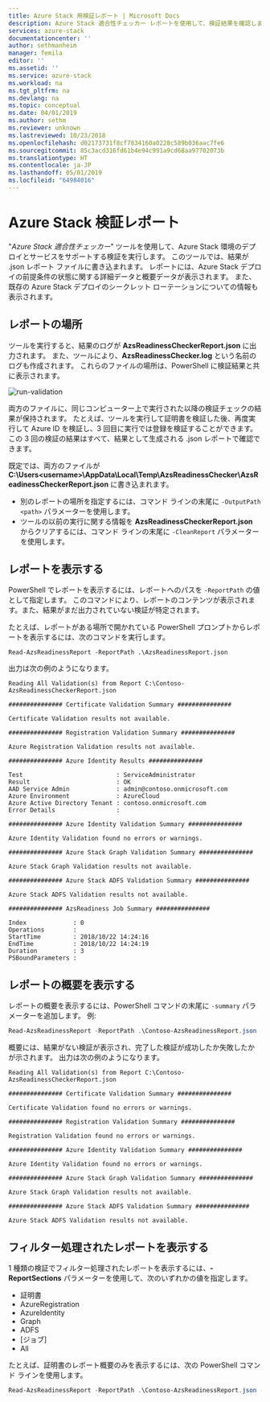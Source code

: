 ```yaml
---
title: Azure Stack 用検証レポート | Microsoft Docs
description: Azure Stack 適合性チェッカー レポートを使用して、検証結果を確認します。
services: azure-stack
documentationcenter: ''
author: sethmanheim
manager: femila
editor: ''
ms.assetid: ''
ms.service: azure-stack
ms.workload: na
ms.tgt_pltfrm: na
ms.devlang: na
ms.topic: conceptual
ms.date: 04/01/2019
ms.author: sethm
ms.reviewer: unknown
ms.lastreviewed: 10/23/2018
ms.openlocfilehash: d02173731f8cf7834160a0228c589b036aac7fe6
ms.sourcegitcommit: 85c3acd316fd61b4e94c991a9cd68aa97702073b
ms.translationtype: HT
ms.contentlocale: ja-JP
ms.lasthandoff: 05/01/2019
ms.locfileid: "64984016"
---
```

# <a name="azure-stack-validation-report"></a>Azure Stack 検証レポート

"*Azure Stack 適合性チェッカー*" ツールを使用して、Azure Stack 環境のデプロイとサービスをサポートする検証を実行します。 このツールでは、結果が .json レポート ファイルに書き込まれます。 レポートには、Azure Stack デプロイの前提条件の状態に関する詳細データと概要データが表示されます。 また、既存の Azure Stack デプロイのシークレット ローテーションについての情報も表示されます。  

## <a name="where-to-find-the-report"></a>レポートの場所

ツールを実行すると、結果のログが **AzsReadinessCheckerReport.json** に出力されます。 また、ツールにより、**AzsReadinessChecker.log** という名前のログも作成されます。 これらのファイルの場所は、PowerShell に検証結果と共に表示されます。

![run-validation](./media/azure-stack-validation-report/validation.png)

両方のファイルに、同じコンピューター上で実行された以降の検証チェックの結果が保持されます。 たとえば、ツールを実行して証明書を検証した後、再度実行して Azure ID を検証し、3 回目に実行では登録を検証することができます。 この 3 回の検証の結果はすべて、結果として生成される .json レポートで確認できます。  

既定では、両方のファイルが **C:\Users\<username>\AppData\Local\Temp\AzsReadinessChecker\AzsReadinessCheckerReport.json** に書き込まれます。  

- 別のレポートの場所を指定するには、コマンド ラインの末尾に `-OutputPath <path>` パラメーターを使用します。
- ツールの以前の実行に関する情報を **AzsReadinessCheckerReport.json** からクリアするには、コマンド ラインの末尾に `-CleanReport` パラメーターを使用します。

## <a name="view-the-report"></a>レポートを表示する

PowerShell でレポートを表示するには、レポートへのパスを `-ReportPath` の値として指定します。 このコマンドにより、レポートのコンテンツが表示されます。また、結果がまだ出力されていない検証が特定されます。

たとえば、レポートがある場所で開かれている PowerShell プロンプトからレポートを表示するには、次のコマンドを実行します。

```shell
Read-AzsReadinessReport -ReportPath .\AzsReadinessReport.json
```

出力は次の例のようになります。

```shell
Reading All Validation(s) from Report C:\Contoso-AzsReadinessCheckerReport.json

############### Certificate Validation Summary ###############

Certificate Validation results not available.

############### Registration Validation Summary ###############

Azure Registration Validation results not available.

############### Azure Identity Results ###############

Test                          : ServiceAdministrator
Result                        : OK
AAD Service Admin             : admin@contoso.onmicrosoft.com
Azure Environment             : AzureCloud
Azure Active Directory Tenant : contoso.onmicrosoft.com
Error Details                 : 

############### Azure Identity Validation Summary ###############

Azure Identity Validation found no errors or warnings.

############### Azure Stack Graph Validation Summary ###############

Azure Stack Graph Validation results not available.

############### Azure Stack ADFS Validation Summary ###############

Azure Stack ADFS Validation results not available.

############### AzsReadiness Job Summary ###############

Index             : 0
Operations        : 
StartTime         : 2018/10/22 14:24:16
EndTime           : 2018/10/22 14:24:19
Duration          : 3
PSBoundParameters :
```

## <a name="view-the-report-summary"></a>レポートの概要を表示する

レポートの概要を表示するには、PowerShell コマンドの末尾に `-summary` パラメーターを追加します。 例: 

```powershell
Read-AzsReadinessReport -ReportPath .\Contoso-AzsReadinessReport.json -summary
```

概要には、結果がない検証が表示され、完了した検証が成功したか失敗したかが示されます。 出力は次の例のようになります。

```shell
Reading All Validation(s) from Report C:\Contoso-AzsReadinessCheckerReport.json

############### Certificate Validation Summary ###############

Certificate Validation found no errors or warnings.

############### Registration Validation Summary ###############

Registration Validation found no errors or warnings.

############### Azure Identity Validation Summary ###############

Azure Identity Validation found no errors or warnings.

############### Azure Stack Graph Validation Summary ###############

Azure Stack Graph Validation results not available.

############### Azure Stack ADFS Validation Summary ###############

Azure Stack ADFS Validation results not available.
```

## <a name="view-a-filtered-report"></a>フィルター処理されたレポートを表示する

1 種類の検証でフィルター処理されたレポートを表示するには、**-ReportSections** パラメーターを使用して、次のいずれかの値を指定します。

- 証明書
- AzureRegistration
- AzureIdentity
- Graph
- ADFS
- [ジョブ]
- All  

たとえば、証明書のレポート概要のみを表示するには、次の PowerShell コマンド ラインを使用します。

```powershell
Read-AzsReadinessReport -ReportPath .\Contoso-AzsReadinessReport.json -ReportSections Certificate - Summary
```
